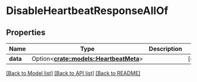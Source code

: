 # DisableHeartbeatResponseAllOf

## Properties

Name | Type | Description | Notes
------------ | ------------- | ------------- | -------------
**data** | Option<[**crate::models::HeartbeatMeta**](HeartbeatMeta.md)> |  | [optional]

[[Back to Model list]](../README.md#documentation-for-models) [[Back to API list]](../README.md#documentation-for-api-endpoints) [[Back to README]](../README.md)


